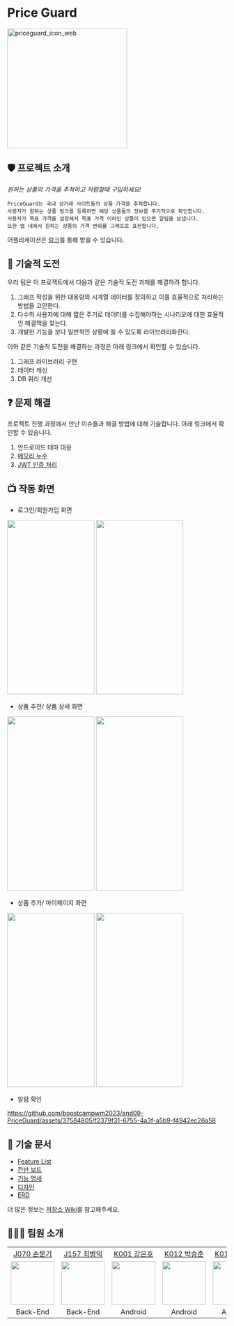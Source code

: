 # Price Guard
<img width="275" alt="priceguard_icon_web" src="https://github.com/boostcampwm2023/and09-PriceGuard/assets/37584805/b3fd42cf-f075-4cc7-a263-8195f28ab6ac">

## 🛡️ 프로젝트 소개

_원하는 상품의 가격을 추적하고 저렴할때 구입하세요!_

```
PriceGuard는 국내 상거래 사이트들의 상품 가격을 추적합니다.
사용자가 원하는 상품 링크를 등록하면 해당 상품들의 정보를 주기적으로 확인합니다.
사용자가 목표 가격을 설정해서 목표 가격 이하인 상품이 있으면 알림을 보냅니다.
또한 앱 내에서 원하는 상품의 가격 변화를 그래프로 표현합니다.
```

어플리케이션은 [링크](https://appdistribution.firebase.google.com/pub/i/b299ae01bd67c829)를 통해 받을 수 있습니다.

## 🥅 기술적 도전

우리 팀은 이 프로젝트에서 다음과 같은 기술적 도전 과제를 해결하려 합니다.

1. 그래프 작성을 위한 대용량의 시계열 데이터를 정의하고 이를 효율적으로 처리하는 방법을 고안한다.
2. 다수의 사용자에 대해 짧은 주기로 데이터를 수집해야하는 시나리오에 대한 효율적인 해결책을 찾는다.
3. 개발한 기능을 보다 일반적인 상황에 쓸 수 있도록 라이브러리화한다.

이와 같은 기술적 도전을 해결하는 과정은 아래 링크에서 확인할 수 있습니다.

1. 그래프 라이브러리 구현
2. 데이터 캐싱
3. DB 쿼리 개선

## ❓ 문제 해결

프로젝트 진행 과정에서 만난 이슈들과 해결 방법에 대해 기술합니다. 아래 링크에서 확인할 수 있습니다.

1. 안드로이드 테마 대응
2. [메모리 누수](https://github.com/boostcampwm2023/and09-PriceGuard/wiki/TroubleShooting-%E2%80%90-Memory-Leak)
3. [JWT 인증 처리](https://velog.io/@mks1103/JWT%EB%A1%9C-%EC%9D%B8%EC%A6%9D-%EC%B2%98%EB%A6%AC%ED%95%98%EA%B8%B0)

## 📺︎ 작동 화면

- 로그인/회원가입 화면
<img src="https://github.com/boostcampwm2023/and09-PriceGuard/assets/37584805/5508d8e1-f0ad-44d8-9278-70e9e41b5df0" width="200" height="400"/>
<img src="https://github.com/boostcampwm2023/and09-PriceGuard/assets/37584805/27e4d667-0ffb-4be9-ae22-fae9cab068e9" width="200" height="400"/>

- 상품 추천/ 상품 상세 화면
<img src="https://github.com/boostcampwm2023/and09-PriceGuard/assets/37584805/d01030d2-e156-4893-8848-532d3ca69541" width="200" height="400"/>
<img src="https://github.com/boostcampwm2023/and09-PriceGuard/assets/37584805/b5b4ba09-dfe9-49ff-ae9d-a352abe9c748" width="200" height="400"/>

- 상품 추가/ 마이페이지 화면
<img src="https://github.com/boostcampwm2023/and09-PriceGuard/assets/37584805/e6d89da9-cb39-49f2-b0ee-073aa666a695" width="200" height="400"/>
<img src="https://github.com/boostcampwm2023/and09-PriceGuard/assets/37584805/f7778bae-e10c-4459-98d6-a74bbc686efa" width="200" height="400"/>

- 알람 확인

https://github.com/boostcampwm2023/and09-PriceGuard/assets/37584805/f2379f31-6755-4a3f-a5b9-f4942ec26a58

## :memo: 기술 문서
- [Feature List](https://docs.google.com/spreadsheets/d/1e1Z9YpHPZxcBZN2XBPeoaz88hDby6WG5jmMz8xjqMrU/edit#gid=1955813262)
- [칸반 보드](https://github.com/orgs/boostcampwm2023/projects/47/views/2)
- [기능 명세](https://github.com/boostcampwm2023/and09-PriceGuard/wiki/%EC%9A%94%EA%B5%AC%EC%82%AC%ED%95%AD-%EB%AA%85%EC%84%B8%EC%84%9C)
- [디자인](https://www.figma.com/file/lym7gZiLmcpXEKMw7UpSSp/Android-new?type=design&node-id=54696%3A327&mode=design&t=udiVXXmXkEnqYArE-1)
- [ERD](https://github.com/boostcampwm2023/and09-PriceGuard/wiki/ERD)

더 많은 정보는 [저장소 Wiki](https://github.com/boostcampwm2023/and09-PriceGuard/wiki)를 참고해주세요.

## 👨‍👨‍👦 팀원 소개

<table>
  <tr>
    <td align="center"><a href="https://github.com/muungi">J070 손문기</a></td>
    <td align="center"><a href="https://github.com/sickbirdd">J157 최병익</a></td>
    <td align="center"><a href="https://github.com/EunhoKang">K001 강은호</a></td>
    <td align="center"><a href="https://github.com/ootr47">K012 박승준</a></td>
    <td align="center"><a href="https://github.com/Taewan-P">K017 박태완</a></td>
  </tr>
  <tr>
    <td align="center"><a href="https://github.com/muungi"><img src="https://github.com/muungi.png" width="100px;" alt=""/></a></td>
    <td align="center"><a href="https://github.com/sickbirdd"><img src="https://github.com/sickbirdd.png" width="100px;" alt=""/></a></td>
    <td align="center"><a href="https://github.com/EunhoKang"><img src="https://github.com/EunhoKang.png" width="100px;" alt=""/></a></td>
    <td align="center"><a href="https://github.com/ootr47"><img src="https://github.com/ootr47.png" width="100px;" alt=""/></a></td>
    <td align="center"><a href="https://github.com/Taewan-P"><img src="https://github.com/Taewan-P.png" width="100px;" alt=""/></a></td>
  </tr>
  <tr>
    <td align="center">Back-End</td>
    <td align="center">Back-End</td>
    <td align="center">Android</td>
    <td align="center">Android</td>
    <td align="center">Android</td>
  </tr>
</table>
<br/>
